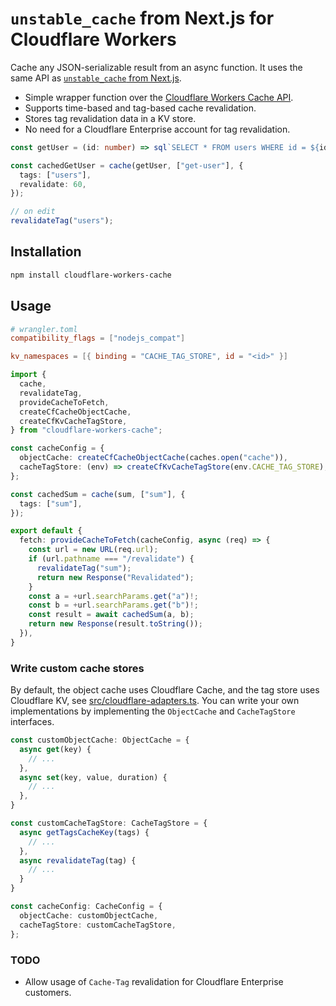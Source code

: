 # `unstable_cache` from Next.js for Cloudflare Workers

Cache any JSON-serializable result from an async function. It uses the same API as [`unstable_cache` from Next.js](https://nextjs.org/docs/app/api-reference/functions/unstable_cache).

- Simple wrapper function over the [Cloudflare Workers Cache API](https://developers.cloudflare.com/workers/runtime-apis/cache/#accessing-cache).
- Supports time-based and tag-based cache revalidation.
- Stores tag revalidation data in a KV store.
- No need for a Cloudflare Enterprise account for tag revalidation.

```ts
const getUser = (id: number) => sql`SELECT * FROM users WHERE id = ${id}`;

const cachedGetUser = cache(getUser, ["get-user"], {
  tags: ["users"],
  revalidate: 60,
});

// on edit
revalidateTag("users");
```

## Installation

```bash
npm install cloudflare-workers-cache
```

## Usage

```toml
# wrangler.toml
compatibility_flags = ["nodejs_compat"]

kv_namespaces = [{ binding = "CACHE_TAG_STORE", id = "<id>" }]
```

```ts
import {
  cache,
  revalidateTag,
  provideCacheToFetch,
  createCfCacheObjectCache,
  createCfKvCacheTagStore,
} from "cloudflare-workers-cache";

const cacheConfig = {
  objectCache: createCfCacheObjectCache(caches.open("cache")),
  cacheTagStore: (env) => createCfKvCacheTagStore(env.CACHE_TAG_STORE),
};

const cachedSum = cache(sum, ["sum"], {
  tags: ["sum"],
});

export default {
  fetch: provideCacheToFetch(cacheConfig, async (req) => {
    const url = new URL(req.url);
    if (url.pathname === "/revalidate") {
      revalidateTag("sum");
      return new Response("Revalidated");
    }
    const a = +url.searchParams.get("a")!;
    const b = +url.searchParams.get("b")!;
    const result = await cachedSum(a, b);
    return new Response(result.toString());
  }),
}
```

### Write custom cache stores

By default, the object cache uses Cloudflare Cache, and the tag store uses Cloudflare KV, see [src/cloudflare-adapters.ts](src/cloudflare-adapters.ts). You can write your own implementations by implementing the `ObjectCache` and `CacheTagStore` interfaces.

```ts
const customObjectCache: ObjectCache = {
  async get(key) {
    // ...
  },
  async set(key, value, duration) {
    // ...
  },
}

const customCacheTagStore: CacheTagStore = {
  async getTagsCacheKey(tags) {
    // ...
  },
  async revalidateTag(tag) {
    // ...
  }
}

const cacheConfig: CacheConfig = {
  objectCache: customObjectCache,
  cacheTagStore: customCacheTagStore,
};
```

### TODO

- Allow usage of `Cache-Tag` revalidation for Cloudflare Enterprise customers.
